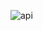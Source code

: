 
![api](https://github.com/0623CIFSNCN05LAED/grupo-11/assets/139799911/de460c4e-0f2f-4b27-9037-df3899872c9a)
